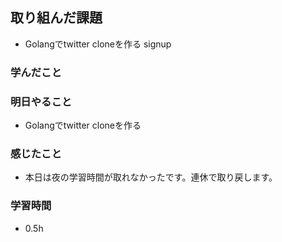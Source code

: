 ## 取り組んだ課題
- Golangでtwitter cloneを作る  signup

### 学んだこと


### 明日やること
- Golangでtwitter cloneを作る


### 感じたこと
- 本日は夜の学習時間が取れなかったです。連休で取り戻します。

### 学習時間
- 0.5h